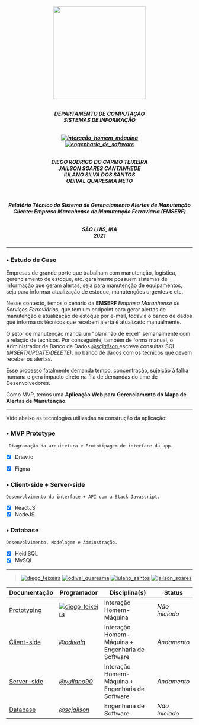 <h5 align="center">
</br>
<img src="https://user-images.githubusercontent.com/40738499/168456236-ce8aac11-ddb7-4dbb-a540-00c39e10927b.png" width="250px" />
</br></br>

DEPARTAMENTO DE COMPUTAÇÃO</br>
SISTEMAS DE INFORMAÇÃO</br>
</br>

[![interação_homem_máquina](https://img.shields.io/badge/Interação_Homem_Máquina-Profa%20Eveline%20Sá-blue.svg)](url)</br>
[![engenharia_de_software](https://img.shields.io/badge/Engenharia_de_Software-Prof%20Daniel%20Lima%20Jr-blue.svg)](url)</br>
</br>

DIEGO RODRIGO DO CARMO TEIXEIRA</br>
JAILSON SOARES CANTANHEDE</br>
IULANO SILVA DOS SANTOS</br>
ODIVAL QUARESMA NETO</br>
</br></br>

Relatório Técnico do Sistema de Gerenciamento Alertas de Manutenção</br>
Cliente: Empresa Maranhense de Manutenção Ferroviária (EMSERF)</br>
</br>


SÃO LUÍS, MA </br>
2021
</h5>

---

### • Estudo de Caso

Empresas de grande porte que trabalham com manutenção, logística, gerenciamento de estoque, etc. geralmente possuem sistemas de informação que geram alertas, seja para manutenção de equipamentos, seja para informar atualização de estoque, manutenções urgentes e etc.

Nesse contexto, temos o cenário da **EMSERF** *Empresa Maranhense de Serviços Ferroviários*, que tem um endpoint para gerar alertas de manutenção e atualização de estoque por e-mail, todavia o banco de dados que informa os técnicos que recebem alerta é atualizado manualmente. 

O setor de manutenção manda um "planilhão de excel" semanalmente com a relação de técnicos. Por conseguinte, também de forma manual, o Administrador de Banco de Dados <a href="https://github.com/scjailson"> *@scjailson* </a> escreve consultas SQL *(INSERT/UPDATE/DELETE)*, no banco de dados com os técnicos que devem receber os alertas. 

Esse processo fatalmente demanda tempo, concentração, sujeição à falha humana e gera impacto direto na fila de demandas do time de Desenvolvedores.

Como MVP, temos uma **Aplicação Web para Gerenciamento do Mapa de Alertas de Manutenção**.

---

Vide abaixo as tecnologias utilizadas na construção da aplicação:

### • MVP Prototype

	 Diagramação da arquitetura e Prototipagem de interface da app.
- [x] Draw.io
- [x] Figma


### • Client-side + Server-side

	Desenvolvimento da interface + API com a Stack Javascript.
- [x] ReactJS
- [x] NodeJS
	
### • Database

	Desenvolvimento, Modelagem e Adminstração.

- [x] HeidiSQL
- [x] MySQL

---

> [![diego_teixeira](https://img.shields.io/badge/Diego_Teixeira-Prototyping-orange.svg)](url)
> [![odival_quaresma](https://img.shields.io/badge/Odival_Quaresma-Frontend-orange.svg)](url)
> [![iulano_santos](https://img.shields.io/badge/Iulano_Santos-Backend-orange.svg)](url)
> [![jailson_soares](https://img.shields.io/badge/Jailson_Soares-Database-orange.svg)](url)


| Documentação |Programador| Disciplina(s)| Status|
| ----------------- | -------- | ----------------- |-------|
|<a href="https://github.com/yullano90/EMSERF_Service_Map_Manager/blob/main/Documenta%C3%A7%C3%A3o/3.%20Prototyping.md"> Prototyping </a>|<a href="https://github.com/DiegoRodrig0"> [![diego_teixeira](https://img.shields.io/badge/Diego_Teixeira-Prototyping-orange.svg)](url) </a> | Interação Homem-Máquina | *Não iniciado* |
|<a href="https://github.com/yullano90/EMSERF_Service_Map_Manager/blob/main/Documenta%C3%A7%C3%A3o/4.%20Front-end.md"> Client-side </a>|<a href="https://github.com/odivalq"> *@odivalq* </a>| Interação Homem-Máquina + Engenharia de Software| *Andamento* |
|<a href="https://github.com/yullano90/EMSERF_Service_Map_Manager/blob/main/Documenta%C3%A7%C3%A3o/5.%20Back-end.md"> Server-side </a>|<a href="https://github.com/yullano90"> *@yullano90* </a>| Interação Homem-Máquina + Engenharia de Software | *Andamento* |
|<a href="https://github.com/yullano90/EMSERF_Service_Map_Manager/blob/main/Documenta%C3%A7%C3%A3o/6.%20Database.md"> Database </a>|<a href="https://github.com/scjailson"> *@scjailson* </a>| Engenharia de Software | *Não iniciado* |

